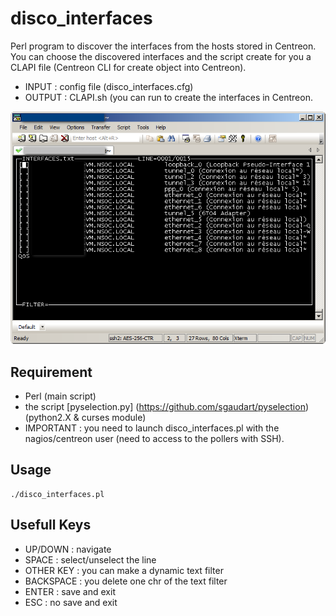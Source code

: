 # disco_interfaces

Perl program to discover the interfaces from the hosts stored in Centreon. You can choose the discovered interfaces
and the script create for you a CLAPI file (Centreon CLI for create object into Centreon).

  - INPUT : config file (disco_interfaces.cfg)
  - OUTPUT : CLAPI.sh (you can run to create the interfaces in Centreon.

![Screenshot 1](https://github.com/sgaudart/disco_interfaces/blob/master/disco_interfaces.png)

## Requirement

  - Perl (main script)
  - the script [pyselection.py] (https://github.com/sgaudart/pyselection) (python2.X & curses module)
  - IMPORTANT : you need to launch disco_interfaces.pl with the nagios/centreon user (need to access to the pollers with SSH).

## Usage

```erb
./disco_interfaces.pl
```

## Usefull Keys
  - UP/DOWN : navigate
  - SPACE : select/unselect the line
  - OTHER KEY : you can make a dynamic text filter
  - BACKSPACE : you delete one chr of the text filter
  - ENTER : save and exit
  - ESC : no save and exit
